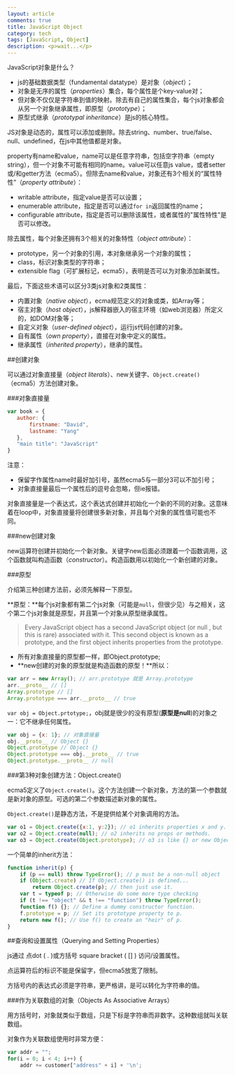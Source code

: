 ```yaml
---
layout: article
comments: true
title: JavaScript Object
category: tech
tags: [JavaScript, Object]
description: <p>wait...</p>
---
```


JavaScript对象是什么？

*   js的基础数据类型（fundamental datatype）是对象（*object*）；
*   对象是无序的属性（*properties*）集合，每个属性是个key-value对；
*   但对象不仅仅是字符串到值的映射。除去有自己的属性集合，每个js对象都会从另一个对象继承属性，即原型（*prototype*）；
*   原型式继承（*prototypal inheritance*）是js的核心特性。

JS对象是动态的，属性可以添加或删除。除去string、number、true/false、null、undefined，在js中其他值都是对象。

property有name和value，name可以是任意字符串，包括空字符串（empty string），但一个对象不可能有相同的name。value可以任意js value，或者setter或/和getter方法（ecma5）。但除去name和value，对象还有3个相关的“属性特性”（*property attribute*）：

-  writable attribute，指定value是否可以设置；
-  enumerable attribute，指定是否可以通过`for in`返回属性的name；
-  configurable attribute，指定是否可以删除该属性，或者属性的"属性特性"是否可以修改。

除去属性，每个对象还拥有3个相关的对象特性（*object attribute*）：

-  prototype，另一个对象的引用，本对象继承另一个对象的属性；
-  class，标识对象类型的字符串；
-  extensible flag（可扩展标记，ecma5），表明是否可以为对象添加新属性。

最后，下面这些术语可以区分3类js对象和2类属性：

-  内置对象（*native object*），ecma规范定义的对象或类，如Array等；
-  宿主对象（*host object*），js解释器嵌入的宿主环境（如web浏览器）所定义的，如DOM对象等；
-  自定义对象（*user-defined object*），运行js代码创建的对象。
-  自有属性（*own property*），直接在对象中定义的属性。
-  继承属性（*inherited property*），继承的属性。


##创建对象

 可以通过对象直接量（*object literals*）、new关键字、`Object.create()`（ecma5）方法创建对象。

 ###对象直接量

 ```javascript
 var book = {
    author: {
        firstname: "David",
        lastname: "Yang"
    },
    "main title": "JavaScript"
 }
 ```

 注意： 

 -  保留字作属性name时最好加引号，虽然ecma5与一部分3可以不加引号；
 -  对象直接量最后一个属性后的逗号会忽略，但ie报错。

对象直接量是一个表达式，这个表达式创建并初始化一个新的不同的对象。这意味着在loop中，对象直接量将创建很多新对象，并且每个对象的属性值可能也不同。

###new创建对象

new运算符创建并初始化一个新对象。关键字new后面必须跟着一个函数调用，这个函数就叫构造函数（*constructor*）。构造函数用以初始化一个新创建的对象。

###原型

介绍第三种创建方法前，必须先解释一下原型。

**原型：**每个js对象都有第二个js对象（可能是`null`，但很少见）与之相关，这个第二个js对象就是原型，并且第一个对象从原型继承属性。

> Every JavaScript object has a second JavaScript object (or  null ,
but this is rare) associated with it. This second object is known as a prototype, and the first object inherits properties from the prototype.


-  所有对象直接量的原型都一样，即Object.prototype;
-  **new创建的对象的原型就是构造函数的原型！**所以：

```javascript
var arr = new Array(); // arr.prototype 就是 Array.prototype
arr.__proto__ // []
Array.prototype // []
Array.prototype === arr.__proto__ // true
```

`var obj = Object.prtotype;`，obj就是很少的没有原型(**原型是null**)的对象之一：它不继承任何属性。

```javascript
var obj = {x: 1}; // 对象直接量
obj.__proto__ // Object {}
Object.prototype // Object {}
Object.prototype === obj.__proto__ // true
Object.prototype.__proto__ // null 
```

###第3种对象创建方法：Object.create()

ecma5定义了`Object.create()`。这个方法创建一个新对象，方法的第一个参数就是新对象的原型。可选的第二个参数描述新对象的属性。

`Object.create()`是静态方法，不是提供给某个对象调用的方法。

```javascript
var o1 = Object.create({x:1, y:2}); // o1 inherits properties x and y.
var o2 = Object.create(null); // o2 inherits no props or methods.
var o3 = Object.create(Object.prototype); // o3 is like {} or new Object().
```

一个简单的inherit方法：

```javascript
function inherit(p) {
    if (p == null) throw TypeError(); // p must be a non-null object
    if (Object.create) // If Object.create() is defined...
        return Object.create(p); // then just use it.
    var t = typeof p; // Otherwise do some more type checking
    if (t !== "object" && t !== "function") throw TypeError();
    function f() {}; // Define a dummy constructor function.
    f.prototype = p; // Set its prototype property to p.
    return new f(); // Use f() to create an "heir" of p.
}
```

##查询和设置属性（Querying and Setting Properties）

js通过 点dot ( . )或方括号 square bracket ( [] ) 访问/设置属性。

点运算符后的标识不能是保留字，但ecma5放宽了限制。

方括号内的表达式必须是字符串，更严格讲，是可以转化为字符串的值。

###作为关联数组的对象（Objects As Associative Arrays）

用方括号时，对象就类似于数组，只是下标是字符串而非数字。这种数组就叫关联数组。

对象作为关联数组使用时非常方便：

```javascript
var addr = "";
for(i = 0; i < 4; i++) {
    addr += customer["address" + i] + '\n';
```


